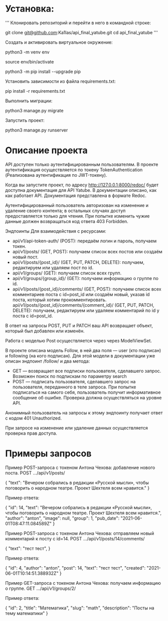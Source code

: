 # Установка:
'''
Клонировать репозиторий и перейти в него в командной строке:

git clone git@github.com:Ka1las/api_final_yatube.git
cd api_final_yatube
'''

Cоздать и активировать виртуальное окружение:

python3 -m venv env

source env/bin/activate

python3 -m pip install --upgrade pip

Установить зависимости из файла requirements.txt:

pip install -r requirements.txt 

Выполнить миграции:

python3 manage.py migrate

Запустить проект:

python3 manage.py runserver


# Описание проекта

API доступен только аутентифицированным пользователям. В проекте аутентификация осуществляется по токену TokenAuthentication (Реализована аутентификация по JWT-токену).

Когда вы запустите проект, по адресу http://127.0.0.1:8000/redoc/ будет доступна документация для API Yatube. В документации описано, как как работает API. Документация представлена в формате Redoc.

Аутентифицированный пользователь авторизован на изменение и удаление своего контента; в остальных случаях доступ предоставляется только для чтения. При попытке изменить чужие данные должен возвращаться код ответа 403 Forbidden.

Эндпоинты Для взаимодействия с ресурсами:
  - api/v1/api-token-auth/ (POST): передаём логин и пароль, получаем токен.
  - api/v1/posts/ (GET, POST): получаем список всех постов или создаём новый пост.
  - api/v1/posts/{post_id}/ (GET, PUT, PATCH, DELETE): получаем, редактируем или удаляем пост по id.
  - api/v1/groups/ (GET): получаем список всех групп.
  - api/v1/groups/{group_id}/ (GET): получаем информацию о группе по id.
  - api/v1/posts/{post_id}/comments/ (GET, POST): получаем список всех комментариев поста с id=post_id или создаём новый, указав id поста, который хотим прокомментировать.
  api/v1/posts/{post_id}/comments/{comment_id}/ (GET, PUT, PATCH, DELETE): получаем, редактируем или удаляем комментарий по id у поста с id=post_id.

В ответ на запросы POST, PUT и PATCH ваш API возвращает объект, который был добавлен или изменён.

Работа с моделью Post осуществляется через через ModelViewSet.

В проекте описана модель Follow, в ней два поля — user (кто подписан) и following (на кого подписан). Для этой модели в документации уже описан эндпоинт /follow/ и два метода:
  - GET — возвращает все подписки пользователя, сделавшего запрос. Возможен поиск по подпискам по параметру search
  - POST — подписать пользователя, сделавшего запрос на пользователя, переданного в теле запроса. При попытке подписаться на самого себя, пользователь получит информативное сообщение об ошибке. Проверка должна осуществляться на уровне API.

Анонимный пользователь на запросы к этому эндпоинту получает ответ с кодом 401 Unauthorized.


При запросе на изменение или удаление данных осуществляется проверка прав доступа. 


# Примеры запросов

Пример POST-запроса с токеном Антона Чехова: добавление нового поста.
POST .../api/v1/posts/

{
    "text": "Вечером собрались в редакции «Русской мысли», чтобы поговорить о народном театре. Проект Шехтеля всем нравится."
} 

Пример ответа:

{
    "id": 14,
    "text": "Вечером собрались в редакции «Русской мысли», чтобы поговорить о народном театре. Проект Шехтеля всем нравится.",
    "author": "anton",
    "image": null,
    "group": 1,
    "pub_date": "2021-06-01T08:47:11.084589Z"
} 

Пример POST-запроса с токеном Антона Чехова: отправляем новый комментарий к посту с id=14.
POST .../api/v1/posts/14/comments/

{
    "text": "тест тест",
} 

Пример ответа:

{
    "id": 4,
    "author": "anton",
    "post": 14,
    "text": "тест тест",
    "created": "2021-06-01T10:14:51.388932Z"
} 

Пример GET-запроса с токеном Антона Чехова: получаем информацию о группе.
GET .../api/v1/groups/2/

Пример ответа:

{
    "id": 2,
    "title": "Математика",
    "slug": "math",
    "description": "Посты на тему математики"
} 
